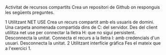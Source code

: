 Activitat de recursos compartits
Crea un repositori de Github on responguis les següents preguntes.

1 Utilitzant NET USE
Crea un recurs compartit amb els usuaris de domini. Una carpeta anomenada compartida dins de C: del servidor.
Des del client utilitza net use per connectar la lletra H: que no sigui persistent.
Desconnecta la unitat.
Connecta el recurs a la lletra I: amb credencials d'un usuari.
Desconnecta la unitat.
2 Utilitzant interfície gràfica
Fes el mateix que a l'exercici 1.
